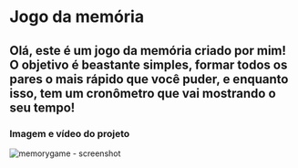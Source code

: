 # Jogo da memória 

## Olá, este é um jogo da memória criado por mim! O objetivo é beastante simples, formar todos os pares o mais rápido que você puder, e enquanto isso, tem um cronômetro que vai mostrando o seu tempo!

### Imagem e vídeo do projeto

![memorygame - screenshot](https://user-images.githubusercontent.com/89361241/180623726-13e36e22-dcfc-462b-a18c-959a2c1439d5.png)

